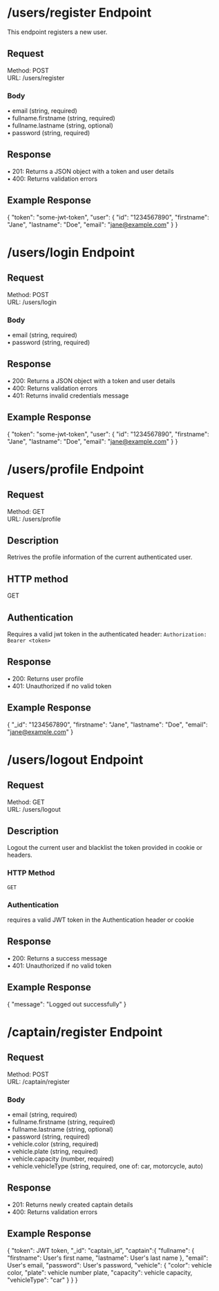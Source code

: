 # /users/register Endpoint

This endpoint registers a new user.

## Request
Method: POST  
URL: /users/register  

### Body
• email (string, required)  
• fullname.firstname (string, required)  
• fullname.lastname (string, optional)  
• password (string, required)

## Response
• 201: Returns a JSON object with a token and user details  
• 400: Returns validation errors

## Example Response
{
  "token": "some-jwt-token",
  "user": {
    "id": "1234567890",
    "firstname": "Jane",
    "lastname": "Doe",
    "email": "jane@example.com"
  }
}

# /users/login Endpoint

## Request
Method: POST  
URL: /users/login  

### Body
• email (string, required)  
• password (string, required)

## Response
• 200: Returns a JSON object with a token and user details  
• 400: Returns validation errors  
• 401: Returns invalid credentials message  

## Example Response
{
  "token": "some-jwt-token",
  "user": {
    "id": "1234567890",
    "firstname": "Jane",
    "lastname": "Doe",
    "email": "jane@example.com"
  }
}

# /users/profile Endpoint

## Request
Method: GET  
URL: /users/profile  

## Description
Retrives the profile information of the current authenticated user.

## HTTP method 
GET

## Authentication
Requires a valid jwt token in the authenticated header:
`Authorization: Bearer <token>`

## Response
• 200: Returns user profile  
• 401: Unauthorized if no valid token  

## Example Response
{
  "_id": "1234567890",
  "firstname": "Jane",
  "lastname": "Doe",
  "email": "jane@example.com"
}



# /users/logout Endpoint

## Request
Method: GET  
URL: /users/logout  

## Description
Logout the current user and blacklist the token provided in cookie or headers.

### HTTP Method
`GET`

### Authentication
requires a valid JWT token in the Authentication header or cookie

## Response
• 200: Returns a success message  
• 401: Unauthorized if no valid token  

## Example Response
{
  "message": "Logged out successfully"
}

# /captain/register Endpoint

## Request
Method: POST  
URL: /captain/register  

### Body
• email (string, required)  
• fullname.firstname (string, required)  
• fullname.lastname (string, optional)  
• password (string, required)  
• vehicle.color (string, required)  
• vehicle.plate (string, required)  
• vehicle.capacity (number, required)  
• vehicle.vehicleType (string, required, one of: car, motorcycle, auto)

## Response
• 201: Returns newly created captain details  
• 400: Returns validation errors  

## Example Response
{
  "token": JWT token,
  "_id": "captain_id",
  "captain":{
  "fullname": {
    "firstname": User's first name,
    "lastname": User's last name
  },
  "email": User's email,
  "password": User's password,
  "vehicle": {
    "color": vehicle color,
    "plate": vehicle number plate,
    "capacity": vehicle capacity,
    "vehicleType": "car"
  }
  }
}

